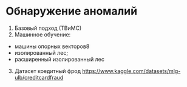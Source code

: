 # Обнаружение аномалий

1. Базовый подход (ТВиМС)
2. Машинное обучение:
 - машины опорных векторов8
 - изолированный лес;
 - расширенный изолированный лес
3. Датасет коедитный фрод https://www.kaggle.com/datasets/mlg-ulb/creditcardfraud
